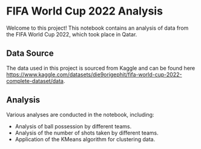 # FIFA World Cup 2022 Analysis

Welcome to this project! This notebook contains an analysis of data from the FIFA World Cup 2022, which took place in Qatar.

## Data Source

The data used in this project is sourced from Kaggle and can be found here https://www.kaggle.com/datasets/die9origephit/fifa-world-cup-2022-complete-dataset/data.

## Analysis

Various analyses are conducted in the notebook, including:

- Analysis of ball possession by different teams.
- Analysis of the number of shots taken by different teams.
- Application of the KMeans algorithm for clustering data.
